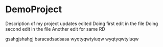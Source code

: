 # DemoProject
 Description of my project updates edited
 Doing first edit in the file
 Doing second edit in the file
 Another edit for same RD

gsahgjshahgj
baracadsadsasa
wyqtyqwtyiuqw
wyqtyqwtyiuqw


